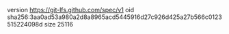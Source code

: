 version https://git-lfs.github.com/spec/v1
oid sha256:3aa0ad53a980a2d8a8965acd5445916d27c926d425a27b566c0123515224098d
size 25116
